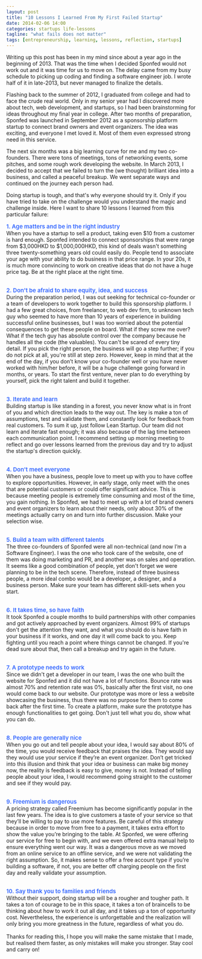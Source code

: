 ```yaml
---
layout: post
title: "10 Lessons I Learned From My First Failed Startup"
date: 2014-02-06 14:00
categories: startups life-lessons
tagline: "what fails does not matter"
tags: [entrepreneurship, learning, lessons, reflection, startups]
---
```


Writing up this post has been in my mind since about a year ago in the beginning of 2013. That was the time when I decided Sponfed would not work out and it was time for us to move on. The delay came from my busy schedule to picking up coding and finding a software engineer job. I wrote half of it in late-2013, but never managed to finalize the details.


Flashing back to the summer of 2012, I graduated from college and had to face the crude real world. Only in my senior year had I discovered more about tech, web development, and startups, so I had been brainstorming for ideas throughout my final year in college. After two months of preparation, Sponfed was launched in September 2012 as a sponsorship platform startup to connect brand owners and event organizers. The idea was exciting, and everyone I met loved it. Most of them even expressed strong need in this service.


The next six months was a big learning curve for me and my two co-founders. There were tons of meetings, tons of networking events, some pitches, and some rough work developing the website. In March 2013, I decided to accept that we failed to turn the (we thought) brilliant idea into a business, and called a peaceful breakup. We went separate ways and continued on the journey each person had.


Doing startup is tough, and that's why everyone should try it. Only if you have tried to take on the challenge would you understand the magic and challenge inside. Here I want to share 10 lessons I learned from this particular failure:


<span style="color: #3366ff; font-weight: 600; font-size: 15px;">1. Age matters and be in the right industry</span><br>
When you have a startup to sell a product, taking even $10 from a customer is hard enough. Sponfed intended to connect sponsorships that were range from $3,000HKD to $1,000,000HKD, this kind of deals wasn't something three twenty-something years old could easily do. People tend to associate your age with your ability to do business in that price range. In your 20s, it is much more convincing to work on creative ideas that do not have a huge price tag. Be at the right place at the right time.<br><br>


<span style="color: #3366ff; font-weight: 600; font-size: 15px;">2. Don't be afraid to share equity, idea, and success</span><br>
During the preparation period, I was out seeking for technical co-founder or a team of developers to work together to build this sponsorship platform. I had a few great choices, from freelancer, to web dev firm, to unknown tech guy who seemed to have more than 10 years of experience in building successful online businesses, but I was too worried about the potential consequences to get these people on board. What if they screw me over? What if the tech guy has absolute control over the company because he handles all the code (the valuables). You can't be scared of every tiny detail. If you pick the right person, the business will go a step further; if you do not pick at all, you're still at step zero. However, keep in mind that at the end of the day, if you don’t know your co-founder well or you have never worked with him/her before, it will be a huge challenge going forward in months, or years. To start the first venture, never plan to do everything by yourself, pick the right talent and build it together.<br><br>


<span style="color: #3366ff; font-weight: 600; font-size: 15px;">3. Iterate and learn</span><br>
Building startup is like standing in a forest, you never know what is in front of you and which direction leads to the way out. The key is make a ton of assumptions, test and validate them, and constantly look for feedback from real customers. To sum it up, just follow Lean Startup. Our team did not learn and iterate fast enough; it was also because of the lag time between each communication point. I recommend setting up morning meeting to reflect and go over lessons learned from the previous day and try to adjust the startup's direction quickly.<br><br>


<span style="color: #3366ff; font-weight: 600; font-size: 15px;">4. Don't meet everyone</span><br>
When you have a business, people love to meet up with you to have coffee to explore opportunities. However, in early stage, only meet with the ones that are potential customers or could offer significant advice. This is because meeting people is extremely time consuming and most of the time, you gain nothing. In Sponfed, we had to meet up with a lot of brand owners and event organizers to learn about their needs, only about 30% of the meetings actually carry on and turn into further discussion. Make your selection wise.<br><br>


<span style="color: #3366ff; font-weight: 600; font-size: 15px;">5. Build a team with different talents</span><br>
The three co-founders of Sponfed were all non-technical (and now I’m a Software Engineer). I was the one who took care of the website, one of them was doing marketing and PR, and another was on sales and operation. It seems like a good combination of people, yet don't forget we were planning to be in the tech scene. Therefore, instead of three business people, a more ideal combo would be a developer, a designer, and a business person. Make sure your team has different skill-sets when you start.<br><br>


<span style="color: #3366ff; font-weight: 600; font-size: 15px;">6. It takes time, so have faith</span><br>
It took Sponfed a couple months to build partnerships with other companies and got actively approached by event organizers. Almost 99% of startups don't get the attention they want, and what you should do is have faith in your business if it works, and one day it will come back to you. Keep fighting until you reach a point where things cannot be changed. If you're dead sure about that, then call a breakup and try again in the future.<br><br>


<span style="color: #3366ff; font-weight: 600; font-size: 15px;">7. A prototype needs to work</span><br>
Since we didn't get a developer in our team, I was the one who built the website for Sponfed and it did not have a lot of functions. Bounce rate was almost 70% and retention rate was 0%, basically after the first visit, no one would come back to our website. Our prototype was more or less a website showcasing the business, thus there was no purpose for them to come back after the first time. To create a platform, make sure the prototype has enough functionalities to get going. Don't just tell what you do, show what you can do.<br><br>

<span style="color: #3366ff; font-weight: 600; font-size: 15px;">8. People are generally nice</span><br>
When you go out and tell people about your idea, I would say about 80% of the time, you would receive feedback that praises the idea. They would say they would use your service if they’re an event organizer. Don’t get tricked into this illusion and think that your idea or business can make big money now, the reality is feedback is easy to give, money is not. Instead of telling people about your idea, I would recommend going straight to the customer and see if they would pay.<br><br>

<span style="color: #3366ff; font-weight: 600; font-size: 15px;">9. Freemium is dangerous</span><br>
A pricing strategy called Freemium has become significantly popular in the last few years. The idea is to give customers a taste of your service so that they’ll be willing to pay to use more features. Be careful of this strategy because in order to move from free to a payment, it takes extra effort to show the value you’re bringing to the table. At Sponfed, we were offering our service for free to begin with, and we even offered extra manual help to ensure everything went our way. It was a dangerous move as we moved from an online service to an offline service, and we were not validating the right assumption. So, it makes sense to offer a free account type if you’re building a software, if not, you are better off charging people on the first day and really validate your assumption.<br><br>

<span style="color: #3366ff; font-weight: 600; font-size: 15px;">10. Say thank you to families and friends</span><br>
Without their support, doing startup will be a rougher and tougher path. It takes a ton of courage to be in this space, it takes a ton of braincells to be thinking about how to work it out all day, and it takes up a ton of opportunity cost. Nevertheless, the experience is unforgettable and the realization will only bring you more greatness in the future, regardless of what you do.<br><br>
Thanks for reading this, I hope you will make the same mistake that I made, but realised them faster, as only mistakes will make you stronger. Stay cool and carry on!
